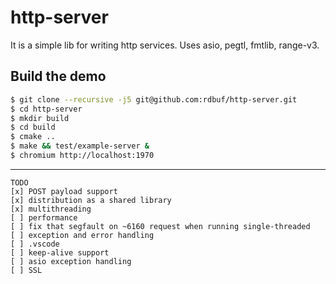 # http-server
It is a simple lib for writing http services. Uses asio, pegtl, fmtlib, range-v3.

## Build the demo
```bash
$ git clone --recursive -j5 git@github.com:rdbuf/http-server.git
$ cd http-server
$ mkdir build
$ cd build
$ cmake ..
$ make && test/example-server &
$ chromium http://localhost:1970
```

---------------

```
TODO
[x] POST payload support
[x] distribution as a shared library
[x] multithreading
[ ] performance
[ ] fix that segfault on ~6160 request when running single-threaded
[ ] exception and error handling
[ ] .vscode
[ ] keep-alive support
[ ] asio exception handling
[ ] SSL
```
